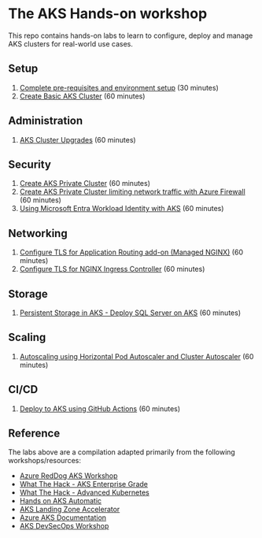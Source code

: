 # The AKS Hands-on workshop

This repo contains hands-on labs to learn to configure, deploy and manage AKS clusters for real-world use cases.

## Setup

1. [Complete pre-requisites and environment setup](environment-setup.md) (30 minutes)
1. [Create Basic AKS Cluster](aks-basic-cluster.md) (60 minutes)

## Administration

1. [AKS Cluster Upgrades](aks-cluster-upgrade.md) (60 minutes)

## Security

1. [Create AKS Private Cluster](aks-private-cluster.md) (60 minutes)
1. [Create AKS Private Cluster limiting network traffic with Azure Firewall](aks-private-cluster-firewall.md) (60 minutes)
1. [Using Microsoft Entra Workload Identity with AKS](aks-workload-identity.md) (60 minutes)

## Networking

1. [Configure TLS for Application Routing add-on (Managed NGINX)](aks-tls-app-routing.md) (60 minutes)
1. [Configure TLS for NGINX Ingress Controller](aks-tls-nginx-ingress.md) (60 minutes)

## Storage

1. [Persistent Storage in AKS - Deploy SQL Server on AKS](aks-storage-sql.md) (60 minutes)

## Scaling

1. [Autoscaling using Horizontal Pod Autoscaler and Cluster Autoscaler](aks-cluster-autoscaler.md) (60 minutes)

## CI/CD

1. [Deploy to AKS using GitHub Actions](aks-github-deploy.md) (60 minutes)

## Reference

The labs above are a compilation adapted primarily from the following workshops/resources:

* [Azure RedDog AKS Workshop](https://github.com/Azure/reddog-aks-workshop)
* [What The Hack - AKS Enterprise Grade](https://github.com/microsoft/WhatTheHack/tree/master/039-AKSEnterpriseGrade)
* [What The Hack - Advanced Kubernetes](https://github.com/microsoft/WhatTheHack/tree/master/023-AdvancedKubernetes)
* [Hands on AKS Automatic](https://github.com/microsoft/hands-on-aks-automatic)
* [AKS Landing Zone Accelerator](https://github.com/Azure/AKS-Landing-Zone-Accelerator)
* [Azure AKS Documentation](https://learn.microsoft.com/en-us/azure/aks)
* [AKS DevSecOps Workshop](https://azure.github.io/AKS-DevSecOps-Workshop/)
